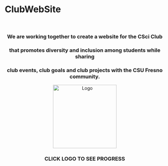 # ClubWebSite
<div id="top"></div>

<br />

 <h3 align="center">We are working together to create a website for the CSci Club</h3>
 <h3 align="center">that promotes diversity and inclusion among students while sharing</h3>
 <h3 align="center">club events, club goals and club projects with the CSU Fresno community.</h3>

<div align="center">
  <a href="https://cscifresnostate.github.io/ClubWebSite/#/proj1">
    <img src="https://github.com/cscifresnostate/ClubWebSite/blob/main/small%20logo.PNG" alt="Logo" width="200" height="200">
  </a>
  
  
  <h3 align="center">CLICK LOGO TO SEE PROGRESS</h3>
</div>

